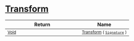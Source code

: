 # [Transform](./RelativeScale-100663789.md)



| Return | Name | 
| --- | --- | 
| <sub>[Void](https://docs.microsoft.com/en-us/dotnet/api/System.Void)</sub><img width=200/>| <sub>[Transform](./RelativeScale-100663789.md) ( [`Signature`](./../../../../Signature.md) )</sub>| <br>


